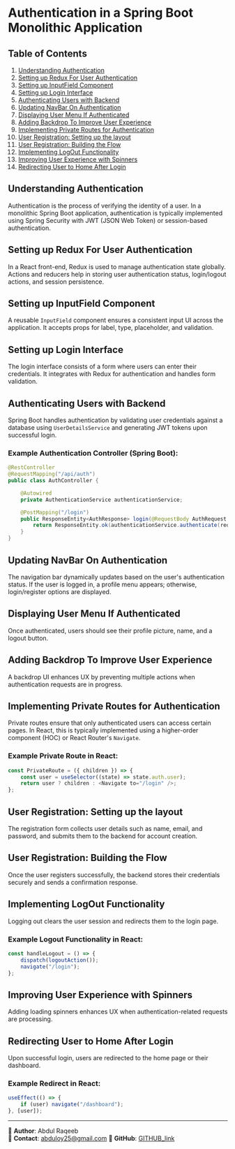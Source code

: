 

# Authentication in a Spring Boot Monolithic Application

## Table of Contents
1. [Understanding Authentication](#understanding-authentication)
2. [Setting up Redux For User Authentication](#setting-up-redux-for-user-authentication)
3. [Setting up InputField Component](#setting-up-inputfield-component)
4. [Setting up Login Interface](#setting-up-login-interface)
5. [Authenticating Users with Backend](#authenticating-users-with-backend)
6. [Updating NavBar On Authentication](#updating-navbar-on-authentication)
7. [Displaying User Menu If Authenticated](#displaying-user-menu-if-authenticated)
8. [Adding Backdrop To Improve User Experience](#adding-backdrop-to-improve-user-experience)
9. [Implementing Private Routes for Authentication](#implementing-private-routes-for-authentication)
10. [User Registration: Setting up the layout](#user-registration-setting-up-the-layout)
11. [User Registration: Building the Flow](#user-registration-building-the-flow)
12. [Implementing LogOut Functionality](#implementing-logout-functionality)
13. [Improving User Experience with Spinners](#improving-user-experience-with-spinners)
14. [Redirecting User to Home After Login](#redirecting-user-to-home-after-login)

## Understanding Authentication
Authentication is the process of verifying the identity of a user. In a monolithic Spring Boot application, authentication is typically implemented using Spring Security with JWT (JSON Web Token) or session-based authentication.

## Setting up Redux For User Authentication
In a React front-end, Redux is used to manage authentication state globally. Actions and reducers help in storing user authentication status, login/logout actions, and session persistence.

## Setting up InputField Component
A reusable `InputField` component ensures a consistent input UI across the application. It accepts props for label, type, placeholder, and validation.

## Setting up Login Interface
The login interface consists of a form where users can enter their credentials. It integrates with Redux for authentication and handles form validation.

## Authenticating Users with Backend
Spring Boot handles authentication by validating user credentials against a database using `UserDetailsService` and generating JWT tokens upon successful login.

### Example Authentication Controller (Spring Boot):
```java
@RestController
@RequestMapping("/api/auth")
public class AuthController {

    @Autowired
    private AuthenticationService authenticationService;

    @PostMapping("/login")
    public ResponseEntity<AuthResponse> login(@RequestBody AuthRequest request) {
        return ResponseEntity.ok(authenticationService.authenticate(request));
    }
}
```

## Updating NavBar On Authentication
The navigation bar dynamically updates based on the user's authentication status. If the user is logged in, a profile menu appears; otherwise, login/register options are displayed.

## Displaying User Menu If Authenticated
Once authenticated, users should see their profile picture, name, and a logout button.

## Adding Backdrop To Improve User Experience
A backdrop UI enhances UX by preventing multiple actions when authentication requests are in progress.

## Implementing Private Routes for Authentication
Private routes ensure that only authenticated users can access certain pages. In React, this is typically implemented using a higher-order component (HOC) or React Router's `Navigate`.

### Example Private Route in React:
```jsx
const PrivateRoute = ({ children }) => {
    const user = useSelector((state) => state.auth.user);
    return user ? children : <Navigate to="/login" />;
};
```

## User Registration: Setting up the layout
The registration form collects user details such as name, email, and password, and submits them to the backend for account creation.

## User Registration: Building the Flow
Once the user registers successfully, the backend stores their credentials securely and sends a confirmation response.

## Implementing LogOut Functionality
Logging out clears the user session and redirects them to the login page.

### Example Logout Functionality in React:
```jsx
const handleLogout = () => {
    dispatch(logoutAction());
    navigate("/login");
};
```

## Improving User Experience with Spinners
Adding loading spinners enhances UX when authentication-related requests are processing.

## Redirecting User to Home After Login
Upon successful login, users are redirected to the home page or their dashboard.

### Example Redirect in React:
```jsx
useEffect(() => {
    if (user) navigate("/dashboard");
}, [user]);
```

---

📍 **Author**: Abdul Raqeeb  
📧 **Contact**: abduloy25@gmail.com 
🔗 **GitHub**: [GITHUB_link](https://github.com/Abddev-rqb)